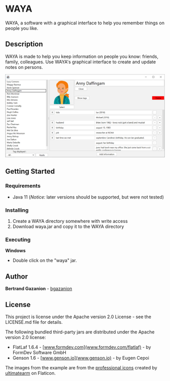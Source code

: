 # WAYA

WAYA, a software with a graphical interface to help you remember things on people you like.

## Description

WAYA is made to help you keep information on people you know: friends, family, colleagues. Use WAYA's graphical interface to create and update notes on persons.

![Example](images/example_person.png)

## Getting Started

### Requirements

- Java 11 (*Notice:* later versions should be supported, but were not tested)

### Installing

1. Create a WAYA directory somewhere with write access
2. Download waya.jar and copy it to the WAYA directory

### Executing

__Windows__

- Double click on the "waya" jar.


## Author

**Bertrand Gazanion** - [bgazanion](https://github.com/bgazanion)


## License

This project is license under the Apache version 2.0 License - see the LICENSE.md file for details.

The following bundled third-party jars are distributed under the Apache version 2.0 license:
- FlatLaf 1.6.4 - [www.formdev.com](www.formdev.com/flatlaf) - by FormDev Software GmbH
- Genson 1.6 - [www.genson.io](www.genson.io) - by Eugen Cepoi

The images from the example are from the [professional icons](https://www.flaticon.com/free-icons/professional) created by [ultimatearm](https://www.flaticon.com/authors/ultimatearm) on Flaticon.
